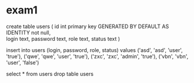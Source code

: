 # exam1
create table users (
	id int primary key GENERATED BY DEFAULT AS IDENTITY not null,	
	login text,
	password text,
	role text,
	status text
)


insert into users (login, password, role, status)
values
('asd', 'asd', 'user', 'true'),
('qwe', 'qwe', 'user', 'true'),
('zxc', 'zxc', 'admin', 'true'),
('vbn', 'vbn', 'user', 'false')


select * from users
drop table users
